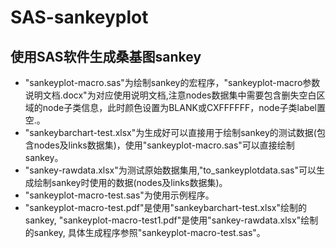 # SAS-sankeyplot
## 使用SAS软件生成桑基图sankey
* "sankeyplot-macro.sas"为绘制sankey的宏程序，"sankeyplot-macro参数说明文档.docx"为对应使用说明文档,注意nodes数据集中需要包含删失空白区域的node子类信息，此时颜色设置为BLANK或CXFFFFFF，node子类label置空.。
* "sankeybarchart-test.xlsx"为生成好可以直接用于绘制sankey的测试数据(包含nodes及links数据集)，使用"sankeyplot-macro.sas"可以直接绘制sankey。
* "sankey-rawdata.xlsx"为测试原始数据集用,"to_sankeyplotdata.sas"可以生成绘制sankey时使用的数据(nodes及links数据集)。
* "sankeyplot-macro-test.sas"为使用示例程序。
* "sankeyplot-macro-test.pdf"是使用"sankeybarchart-test.xlsx"绘制的sankey, "sankeyplot-macro-test1.pdf"是使用"sankey-rawdata.xlsx"绘制的sankey, 具体生成程序参照"sankeyplot-macro-test.sas"。
